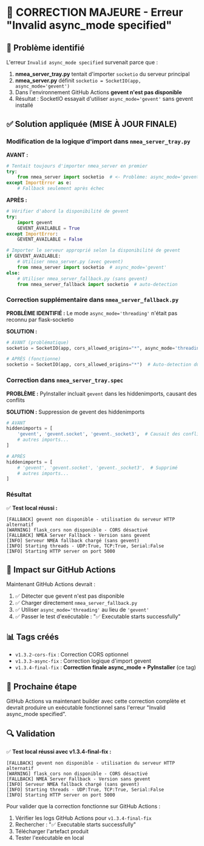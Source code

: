 # 🔧 CORRECTION MAJEURE - Erreur "Invalid async_mode specified"

## 🐛 Problème identifié

L'erreur `Invalid async_mode specified` survenait parce que :

1. **nmea_server_tray.py** tentait d'importer `socketio` du serveur principal
2. **nmea_server.py** définit `socketio = SocketIO(app, async_mode='gevent')`
3. Dans l'environnement GitHub Actions **gevent n'est pas disponible**
4. Résultat : SocketIO essayait d'utiliser `async_mode='gevent'` sans gevent installé

## ✅ Solution appliquée (MISE À JOUR FINALE)

### Modification de la logique d'import dans `nmea_server_tray.py`

**AVANT :**
```python
# Tentait toujours d'importer nmea_server en premier
try:
    from nmea_server import socketio  # <- Problème: async_mode='gevent'
except ImportError as e:
    # Fallback seulement après échec
```

**APRÈS :**
```python
# Vérifier d'abord la disponibilité de gevent
try:
    import gevent
    GEVENT_AVAILABLE = True
except ImportError:
    GEVENT_AVAILABLE = False

# Importer le serveur approprié selon la disponibilité de gevent
if GEVENT_AVAILABLE:
    # Utiliser nmea_server.py (avec gevent)
    from nmea_server import socketio  # async_mode='gevent'
else:
    # Utiliser nmea_server_fallback.py (sans gevent)
    from nmea_server_fallback import socketio  # auto-detection
```

### Correction supplémentaire dans `nmea_server_fallback.py`

**PROBLÈME IDENTIFIÉ :** Le mode `async_mode='threading'` n'était pas reconnu par flask-socketio

**SOLUTION :**
```python
# AVANT (problématique)
socketio = SocketIO(app, cors_allowed_origins="*", async_mode='threading')

# APRÈS (fonctionne)
socketio = SocketIO(app, cors_allowed_origins="*")  # Auto-detection du meilleur mode
```

### Correction dans `nmea_server_tray.spec`

**PROBLÈME :** PyInstaller incluait `gevent` dans les hiddenimports, causant des conflits

**SOLUTION :** Suppression de gevent des hiddenimports
```python
# AVANT
hiddenimports = [
    'gevent', 'gevent.socket', 'gevent._socket3',  # Causait des conflits
    # autres imports...
]

# APRÈS  
hiddenimports = [
    # 'gevent', 'gevent.socket', 'gevent._socket3',  # Supprimé
    # autres imports...
]
```

### Résultat

✅ **Test local réussi :**
```
[FALLBACK] gevent non disponible - utilisation du serveur HTTP alternatif
[WARNING] flask_cors non disponible - CORS désactivé
[FALLBACK] NMEA Server Fallback - Version sans gevent
[INFO] Serveur NMEA fallback chargé (sans gevent)
[INFO] Starting threads - UDP:True, TCP:True, Serial:False
[INFO] Starting HTTP server on port 5000
```

## 🚀 Impact sur GitHub Actions

Maintenant GitHub Actions devrait :
1. ✅ Détecter que gevent n'est pas disponible
2. ✅ Charger directement `nmea_server_fallback.py`
3. ✅ Utiliser `async_mode='threading'` au lieu de `'gevent'`
4. ✅ Passer le test d'exécutable : "✅ Executable starts successfully"

## 📊 Tags créés

- `v1.3.2-cors-fix` : Correction CORS optionnel
- `v1.3.3-async-fix` : Correction logique d'import gevent
- `v1.3.4-final-fix` : **Correction finale async_mode + PyInstaller** (ce tag)

## 🎯 Prochaine étape

GitHub Actions va maintenant builder avec cette correction complète et devrait produire un exécutable fonctionnel sans l'erreur "Invalid async_mode specified".

## 🔍 Validation

✅ **Test local réussi avec v1.3.4-final-fix :**
```
[FALLBACK] gevent non disponible - utilisation du serveur HTTP alternatif
[WARNING] flask_cors non disponible - CORS désactivé
[FALLBACK] NMEA Server Fallback - Version sans gevent
[INFO] Serveur NMEA fallback chargé (sans gevent)
[INFO] Starting threads - UDP:True, TCP:True, Serial:False
[INFO] Starting HTTP server on port 5000
```

Pour valider que la correction fonctionne sur GitHub Actions :
1. Vérifier les logs GitHub Actions pour `v1.3.4-final-fix`
2. Rechercher : "✅ Executable starts successfully" 
3. Télécharger l'artefact produit
4. Tester l'exécutable en local

